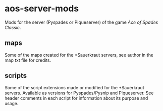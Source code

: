 # aos-server-mods
Mods for the server (Pyspades or Piqueserver) of the game *Ace of Spades Classic*.

## maps
Some of the maps created for the \*Sauerkraut servers, see author in the map txt file for credits.

## scripts
Some of the script extensions made or modified for the \*Sauerkraut servers. Available as versions for Pyspades/Pysnip and Piqueserver. See header comments in each script for information about its purpose and usage.
